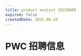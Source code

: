 ```yaml
---
title: product analyst 20250609
expired: false
createdDate: 2025-06-10
---
```


# PWC 招聘信息

<JobPostingTable job-posting-json-path="pwc/data/product-analyst-20250609.json" />
